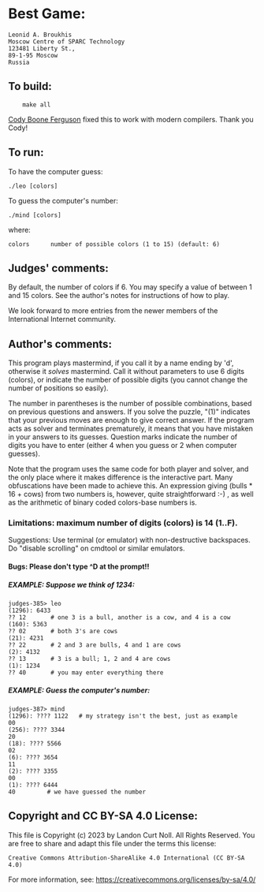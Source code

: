 # Best Game:

	Leonid A. Broukhis
	Moscow Centre of SPARC Technology
	123481 Liberty St.,
	89-1-95 Moscow
	Russia

## To build:

        make all

[Cody Boone Ferguson](/winners.html#Cody_Boone_Ferguson) fixed this to work with
modern compilers. Thank you Cody!


## To run:

To have the computer guess:

	./leo [colors]

To guess the computer's number:

	./mind [colors]

where:

	colors		number of possible colors (1 to 15) (default: 6)

## Judges' comments:
    
By default, the number of colors if 6.  You may specify a
value of between 1 and 15 colors.  See the author's notes
for instructions of how to play.

We look forward to more entries from the newer members of the 
International Internet community.

## Author's comments:

This program plays mastermind, if you call it by a name ending by
'd', otherwise it _solves_ mastermind. Call it without parameters
to use 6 digits (colors), or indicate the number of possible digits
(you cannot change the number of positions so easily).

The number in parentheses is the number of possible combinations,
based on previous questions and answers.  If you solve the puzzle,
"(1)" indicates that your previous moves are enough to give correct
answer.  If the program acts as solver and terminates prematurely,
it means that you have mistaken in your answers to its guesses.
Question marks indicate the number of digits you have to enter
(either 4 when you guess or 2 when computer guesses).

Note that the program uses the same code for both player and
solver, and the only place where it makes difference is the
interactive part. Many obfuscations have been made to achieve
this.  An expression giving (bulls * 16 + cows) from two numbers
is, however, quite straightforward :-) , as well as the arithmetic
of binary coded colors-base numbers is.

### Limitations: maximum number of digits (colors) is 14 (1..F).

Suggestions: Use terminal (or emulator) with non-destructive
backspaces. Do "disable scrolling" on cmdtool or similar emulators.

#### Bugs: Please don't type ^D at the prompt!!

##### EXAMPLE: Suppose we think of 1234:

    judges-385> leo
	(1296): 6433
	?? 12       # one 3 is a bull, another is a cow, and 4 is a cow
	(160): 5363
	?? 02       # both 3's are cows
	(21): 4231
	?? 22       # 2 and 3 are bulls, 4 and 1 are cows
	(2): 4132
	?? 13       # 3 is a bull; 1, 2 and 4 are cows
	(1): 1234
	?? 40       # you may enter everything there

##### EXAMPLE: Guess the computer's number:

    judges-387> mind
	(1296): ???? 1122   # my strategy isn't the best, just as example
	00
	(256): ???? 3344
	20
	(18): ???? 5566
	02
	(6): ???? 3654
	11
	(2): ???? 3355
	00
	(1): ???? 6444
	40		   # we have guessed the number

## Copyright and CC BY-SA 4.0 License:

This file is Copyright (c) 2023 by Landon Curt Noll.  All Rights Reserved.
You are free to share and adapt this file under the terms this license:

    Creative Commons Attribution-ShareAlike 4.0 International (CC BY-SA 4.0)

For more information, see: https://creativecommons.org/licenses/by-sa/4.0/
